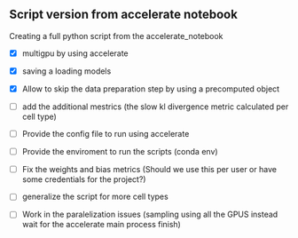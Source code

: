 ## Script version from accelerate notebook
Creating a full python script from the accelerate_notebook 

- [x]  multigpu by using accelerate 
- [x]  saving a loading models
- [x]  Allow to skip the data preparation step by using a precomputed object
- [ ]  add the additional mestrics (the slow kl divergence metric calculated per cell type)
- [ ]  Provide the config file to run using accelerate
- [ ]  Provide the enviroment to run the scripts (conda env)
- [ ]  Fix the weights and bias metrics (Should we use this per user or have some credentials for the project?)
- [ ]  generalize the script for more cell types
- [ ]  Work in the paralelization issues (sampling using all the GPUS instead wait for the accelerate main process finish)

